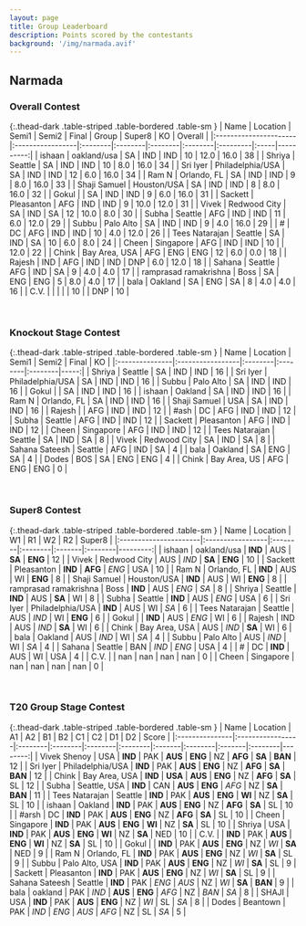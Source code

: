 ```yaml
---
layout: page
title: Group Leaderboard
description: Points scored by the contestants
background: '/img/narmada.avif'
---
```


<link href="https://maxcdn.bootstrapcdn.com/bootstrap/3.3.6/css/bootstrap.min.css" rel="stylesheet" />
<script src="https://maxcdn.bootstrapcdn.com/bootstrap/3.3.6/js/bootstrap.min.js"></script>


## Narmada


### Overall Contest 


{:.thead-dark .table-striped .table-bordered .table-sm }
| Name                  | Location         | Semi1   | Semi2   | Final   | Group   | Super8   | KO   |   Overall |
|:----------------------|:-----------------|:--------|:--------|:--------|:--------|:---------|:-----|----------:|
| ishaan                | oakland/usa      | SA      | IND     | IND     | 10      | 12.0     | 16.0 |        38 |
| Shriya                | Seattle          | SA      | IND     | IND     | 10      | 8.0      | 16.0 |        34 |
| Sri Iyer              | Philadelphia/USA | SA      | IND     | IND     | 12      | 6.0      | 16.0 |        34 |
| Ram N                 | Orlando, FL      | SA      | IND     | IND     | 9       | 8.0      | 16.0 |        33 |
| Shaji Samuel          | Houston/USA      | SA      | IND     | IND     | 8       | 8.0      | 16.0 |        32 |
| Gokul                 |                  | SA      | IND     | IND     | 9       | 6.0      | 16.0 |        31 |
| Sackett               | Pleasanton       | AFG     | IND     | IND     | 9       | 10.0     | 12.0 |        31 |
| Vivek                 | Redwood City     | SA      | IND     | SA      | 12      | 10.0     | 8.0  |        30 |
| Subha                 | Seattle          | AFG     | IND     | IND     | 11      | 6.0      | 12.0 |        29 |
| Subbu                 | Palo Alto        | SA      | IND     | IND     | 9       | 4.0      | 16.0 |        29 |
| #                     | DC               | AFG     | IND     | IND     | 10      | 4.0      | 12.0 |        26 |
| Tees Natarajan        | Seattle          | SA      | IND     | SA      | 10      | 6.0      | 8.0  |        24 |
| Cheen                 | Singapore        | AFG     | IND     | IND     | 10      |          | 12.0 |        22 |
| Chink                 | Bay Area, USA    | AFG     | ENG     | ENG     | 12      | 6.0      | 0.0  |        18 |
| Rajesh                | IND              | AFG     | IND     | IND     | DNP     | 6.0      | 12.0 |        18 |
| Sahana                | Seattle          | AFG     | IND     | SA      | 9       | 4.0      | 4.0  |        17 |
| ramprasad ramakrishna | Boss             | SA      | ENG     | ENG     | 5       | 8.0      | 4.0  |        17 |
| bala                  | Oakland          | SA      | ENG     | SA      | 8       | 4.0      | 4.0  |        16 |
| C.V.                  |                  |         |         |         | 10      |          | DNP  |        10 |

 <br>

### Knockout Stage Contest 


{:.thead-dark .table-striped .table-bordered .table-sm }
| Name           | Location         | Semi1   | Semi2   | Final   |   KO |
|:---------------|:-----------------|:--------|:--------|:--------|-----:|
| Shriya         | Seattle          | SA      | IND     | IND     |   16 |
| Sri Iyer       | Philadelphia/USA | SA      | IND     | IND     |   16 |
| Subbu          | Palo Alto        | SA      | IND     | IND     |   16 |
| Gokul          |                  | SA      | IND     | IND     |   16 |
| ishaan         | Oakland          | SA      | IND     | IND     |   16 |
| Ram N          | Orlando, FL      | SA      | IND     | IND     |   16 |
| Shaji Samuel   | USA              | SA      | IND     | IND     |   16 |
| Rajesh         |                  | AFG     | IND     | IND     |   12 |
| #ash           | DC               | AFG     | IND     | IND     |   12 |
| Subha          | Seattle          | AFG     | IND     | IND     |   12 |
| Sackett        | Pleasanton       | AFG     | IND     | IND     |   12 |
| Cheen          | Singapore        | AFG     | IND     | IND     |   12 |
| Tees Natarajan | Seattle          | SA      | IND     | SA      |    8 |
| Vivek          | Redwood City     | SA      | IND     | SA      |    8 |
| Sahana Sateesh | Seattle          | AFG     | IND     | SA      |    4 |
| bala           | Oakland          | SA      | ENG     | SA      |    4 |
| Dodes          | BOS              | SA      | ENG     | ENG     |    4 |
| Chink          | Bay Area, US     | AFG     | ENG     | ENG     |    0 |

 <br>

### Super8 Contest 


{:.thead-dark .table-striped .table-bordered .table-sm }
| Name                  | Location         | W1      | R1      | W2     | R2      |   Super8 |
|:----------------------|:-----------------|:--------|:--------|:-------|:--------|---------:|
| ishaan                | oakland/usa      | **IND** | AUS     | **SA** | **ENG** |       12 |
| Vivek                 | Redwood City     | AUS     | *IND*   | **SA** | **ENG** |       10 |
| Sackett               | Pleasanton       | **IND** | **AFG** | *ENG*  | USA     |       10 |
| Ram N                 | Orlando, FL      | **IND** | AUS     | WI     | **ENG** |        8 |
| Shaji Samuel          | Houston/USA      | **IND** | AUS     | WI     | **ENG** |        8 |
| ramprasad ramakrishna | Boss             | **IND** | AUS     | *ENG*  | *SA*    |        8 |
| Shriya                | Seattle          | **IND** | AUS     | **SA** | WI      |        8 |
| Subha                 | Seattle          | **IND** | AUS     | *ENG*  | USA     |        6 |
| Sri Iyer              | Philadelphia/USA | **IND** | AUS     | WI     | *SA*    |        6 |
| Tees Natarajan        | Seattle          | AUS     | *IND*   | WI     | **ENG** |        6 |
| Gokul                 |                  | **IND** | AUS     | *ENG*  | WI      |        6 |
| Rajesh                | IND              | AUS     | *IND*   | **SA** | WI      |        6 |
| Chink                 | Bay Area, USA    | AUS     | *IND*   | **SA** | WI      |        6 |
| bala                  | Oakland          | AUS     | *IND*   | WI     | *SA*    |        4 |
| Subbu                 | Palo Alto        | AUS     | *IND*   | WI     | *SA*    |        4 |
| Sahana                | Seattle          | BAN     | *IND*   | *ENG*  | USA     |        4 |
| #                     | DC               | **IND** | AUS     | WI     | USA     |        4 |
| C.V.                  |                  | nan     | nan     | nan    | nan     |        0 |
| Cheen                 | Singapore        | nan     | nan     | nan    | nan     |        0 |

 <br>

### T20 Group Stage Contest 


{:.thead-dark .table-striped .table-bordered .table-sm }
| Name           | Location         | A1      | A2      | B1      | B2      | C1     | C2      | D1     | D2      |   Score |
|:---------------|:-----------------|:--------|:--------|:--------|:--------|:-------|:--------|:-------|:--------|--------:|
| Vivek Shenoy   | USA              | **IND** | PAK     | **AUS** | **ENG** | NZ     | **AFG** | **SA** | **BAN** |      12 |
| Sri Iyer       | Philadelphia/USA | **IND** | PAK     | **AUS** | **ENG** | NZ     | **AFG** | **SA** | **BAN** |      12 |
| Chink          | Bay Area, USA    | **IND** | **USA** | **AUS** | **ENG** | NZ     | **AFG** | **SA** | SL      |      12 |
| Subha          | Seattle, USA     | **IND** | CAN     | **AUS** | **ENG** | *AFG*  | NZ      | **SA** | **BAN** |      11 |
| Tees Natarajan | Seattle          | **IND** | PAK     | **AUS** | **ENG** | **WI** | NZ      | **SA** | SL      |      10 |
| ishaan         | Oakland          | **IND** | PAK     | **AUS** | **ENG** | NZ     | **AFG** | **SA** | SL      |      10 |
| #arsh          | DC               | **IND** | PAK     | **AUS** | **ENG** | NZ     | **AFG** | **SA** | SL      |      10 |
| Cheen          | Singapore        | **IND** | PAK     | **AUS** | **ENG** | **WI** | NZ      | **SA** | SL      |      10 |
| Shriya         | USA              | **IND** | PAK     | **AUS** | **ENG** | **WI** | NZ      | **SA** | NED     |      10 |
| C.V.           |                  | **IND** | PAK     | **AUS** | **ENG** | **WI** | NZ      | **SA** | SL      |      10 |
| Gokul          |                  | **IND** | PAK     | **AUS** | **ENG** | NZ     | *WI*    | **SA** | NED     |       9 |
| Ram N          | Orlando, FL      | **IND** | PAK     | **AUS** | **ENG** | NZ     | *WI*    | **SA** | SL      |       9 |
| Subbu          | Palo Alto, USA   | **IND** | PAK     | **AUS** | **ENG** | NZ     | *WI*    | **SA** | SL      |       9 |
| Sackett        | Pleasanton       | **IND** | PAK     | **AUS** | **ENG** | NZ     | *WI*    | **SA** | SL      |       9 |
| Sahana Sateesh | Seattle          | **IND** | PAK     | *ENG*   | *AUS*   | NZ     | *WI*    | **SA** | **BAN** |       9 |
| bala           | oakland          | PAK     | *IND*   | **AUS** | **ENG** | *AFG*  | NZ      | *BAN*  | *SA*    |       8 |
| SHAJI          | USA              | **IND** | PAK     | **AUS** | **ENG** | NZ     | *WI*    | SL     | *SA*    |       8 |
| Dodes          | Beantown         | PAK     | *IND*   | *ENG*   | *AUS*   | *AFG*  | NZ      | SL     | *SA*    |       5 |

 <br>


<br>
